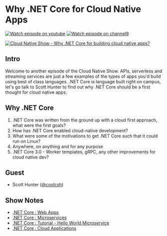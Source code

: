# Why .NET Core for Cloud Native Apps
[![Watch episode on youtube](https://img.shields.io/badge/watcch%20episode%20on-YOUTUBE-red)](https://youtu.be/cL5aM9YSx18)
[![Watch episode on channel9](https://img.shields.io/badge/watcch%20episode%20on-CH9-orange)](https://channel9.msdn.com/Shows/The-Cloud-Native-Show/Why-NET-Core-for-building-Cloud-Native-Apps?WT.mc_id=cloudnativeshow-ch9-shboyer)

[![Cloud Native Show - Why .NET Core for building cloud native apps?](http://img.youtube.com/vi/cL5aM9YSx18/0.jpg)](http://www.youtube.com/watch?v=cL5aM9YSx18 "Why .NET Core for building cloud native apps?")

## Intro

Welcome to another episode of the Cloud Native Show. APIs, serverless and streaming services are just a few examples of the types of apps you'd build using best of class languages.  .NET Core is language built right on campus, let's go talk to Scott Hunter to find out why .NET Core should be a first thought for cloud native apps.

## Why .NET Core

1. .NET Core was written from the ground up with a cloud first approach, what were the first goals?
2. How has .NET Core enabled cloud-native development?
3. What were some of the motivations to get .NET Core such that it could run on Linux?
4. Anywhere, on anything and for any purpose
5. .NET Core 3.0 - Worker templates, gRPC, any other improvements for cloud native dev?

## Guest

* Scott Hunter ([@coolcsh](https://twitter.com/coolcsh))

## Show Notes

* [.NET Core : Web Apps](https://dotnet.microsoft.com/apps/aspnet?WT.mc_id=cloudnativeshow-github-shboyer)
* [.NET Core : Microservices](https://dotnet.microsoft.com/apps/aspnet/microservices?WT.mc_id=cloudnativeshow-github-shboyer)
* [.NET Core : Tutorial - Hello World Microservice](https://dotnet.microsoft.com/learn/web/aspnet-microservice-tutorial/intro?WT.mc_id=cloudnativeshow-github-shboyer)
* [.NET Core : Cloud Applications](https://dotnet.microsoft.com/apps/cloud?WT.mc_id=cloudnativeshow-github-shboyer)
